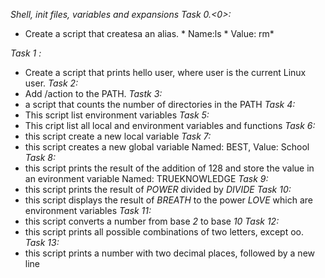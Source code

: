 *Shell, init files, variables and expansions*
*Task 0.<0>:*
   * Create a script that createsa an alias.
         * Name:ls
          * Value: rm*

*Task 1 :*
  * Create a script that prints hello user, where user is the current Linux user.
*Task 2:*
  * Add /action to the PATH.
*Tastk 3:*
  * a script that counts the number of directories in the PATH
*Task 4:*
  * This script list environment variables
*Task 5:*
  * This cript list all local and environment variables and functions
*Task 6:*
  * this script create a new local variable
*Task 7:*
  * this script creates a new global variable Named: BEST, Value: School
*Task 8:*
  * this script prints the result of the addition of 128 and store the value in an evironment variable Named: TRUEKNOWLEDGE
*Task 9:*
  * this script prints the result of *POWER* divided by *DIVIDE*
*Task 10:*
  * this script displays the result of *BREATH* to the power *LOVE* which are environment variables
*Task 11:*
  * this script converts a number from base *2* to base *10*
*Task 12:*
  * this script prints all possible combinations of two letters, except oo.
*Task 13:*
  * this script prints a number with two decimal places, followed by a new line
